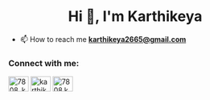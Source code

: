 <h1 align="center">Hi 👋, I'm Karthikeya</h1>

- 📫 How to reach me **karthikeya2665@gmail.com**

<h3 align="left">Connect with me:</h3>
<p align="left">
<a href="https://twitter.com/7808_kk" target="_blank"><img align="center" src="https://raw.githubusercontent.com/rahuldkjain/github-profile-readme-generator/master/src/images/icons/Social/twitter.svg" alt="7808_kk" height="30" width="40" /></a>
<a href="https://linkedin.com/in/karthikeya-b-55b983256" target="_blank"><img align="center" src="https://raw.githubusercontent.com/rahuldkjain/github-profile-readme-generator/master/src/images/icons/Social/linked-in-alt.svg" alt="karthikeya-b-55b983256" height="30" width="40" /></a>
<a href="https://instagram.com/7808.kk" target="_blank"><img align="center" src="https://raw.githubusercontent.com/rahuldkjain/github-profile-readme-generator/master/src/images/icons/Social/instagram.svg" alt="7808.kk" height="30" width="40" /></a>
</p>


